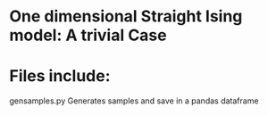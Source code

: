 # One dimensional Straight Ising model: A trivial Case

# Files include:
gensamples.py Generates samples and save in a pandas dataframe
